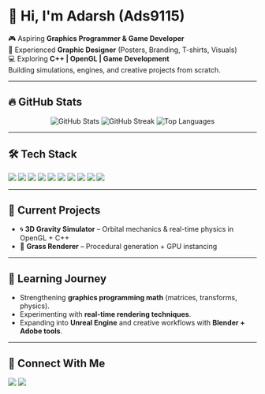 # 👋 Hi, I'm Adarsh (Ads9115)

🎮 Aspiring **Graphics Programmer & Game Developer**  
🎨 Experienced **Graphic Designer** (Posters, Branding, T-shirts, Visuals)  
💻 Exploring **C++ | OpenGL | Game Development**  
Building simulations, engines, and creative projects from scratch.  

---

## 🔥 GitHub Stats
<p align="center">
  <img src="https://github-readme-stats.vercel.app/api?username=Ads9115&show_icons=true&theme=tokyonight" alt="GitHub Stats" />
  <img src="https://github-readme-streak-stats.herokuapp.com/?user=Ads9115&theme=tokyonight" alt="GitHub Streak" />
  <img src="https://github-readme-stats.vercel.app/api/top-langs/?username=Ads9115&layout=compact&theme=tokyonight" alt="Top Languages" />
</p>

---

## 🛠️ Tech Stack
<p>
  <img src="https://img.shields.io/badge/C++-00599C?style=for-the-badge&logo=c%2B%2B&logoColor=white" />
  <img src="https://img.shields.io/badge/OpenGL-5586A4?style=for-the-badge&logo=opengl&logoColor=white" />
  <img src="https://img.shields.io/badge/GLSL-5562EA?style=for-the-badge&logo=shader&logoColor=white" />
  <img src="https://img.shields.io/badge/Python-3776AB?style=for-the-badge&logo=python&logoColor=white" />
  <img src="https://img.shields.io/badge/Unreal-0E1128?style=for-the-badge&logo=unrealengine&logoColor=white" />
  <img src="https://img.shields.io/badge/Blender-F5792A?style=for-the-badge&logo=blender&logoColor=white" />
  <img src="https://img.shields.io/badge/Adobe%20Premiere-9999FF?style=for-the-badge&logo=adobepremierepro&logoColor=white" />
  <img src="https://img.shields.io/badge/After%20Effects-9999FF?style=for-the-badge&logo=adobeaftereffects&logoColor=white" />
  <img src="https://img.shields.io/badge/Photoshop-31A8FF?style=for-the-badge&logo=adobephotoshop&logoColor=white" />
  <img src="https://img.shields.io/badge/GameDev-FF4500?style=for-the-badge&logo=unity&logoColor=white" />
</p>

---

## 📂 Current Projects
- 🌀 **3D Gravity Simulator** – Orbital mechanics & real-time physics in OpenGL + C++  
- 🌿 **Grass Renderer** – Procedural generation + GPU instancing  

---

## 🌱 Learning Journey
- Strengthening **graphics programming math** (matrices, transforms, physics).  
- Experimenting with **real-time rendering techniques**.  
- Expanding into **Unreal Engine** and creative workflows with **Blender + Adobe tools**.  

---

## 🤝 Connect With Me
<p>
  <a href="https://github.com/Ads9115"><img src="https://img.shields.io/badge/GitHub-000000?style=for-the-badge&logo=github&logoColor=white" /></a>
  <a href="https://www.linkedin.com/in/adarsh-sen"><img src="https://img.shields.io/badge/LinkedIn-0077B5?style=for-the-badge&logo=linkedin&logoColor=white" /></a>
</p>
